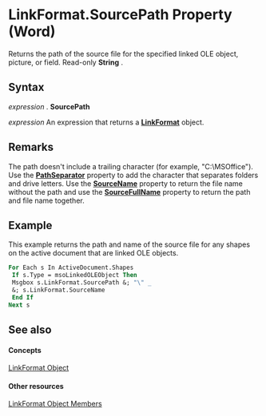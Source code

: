 
# LinkFormat.SourcePath Property (Word)

Returns the path of the source file for the specified linked OLE object, picture, or field. Read-only  **String** .


## Syntax

 _expression_ . **SourcePath**

 _expression_ An expression that returns a **[LinkFormat](ca37d4e2-e978-8e6a-1e7a-7e43cf41e6c2.md)** object.


## Remarks

The path doesn't include a trailing character (for example, "C:\MSOffice"). Use the  **[PathSeparator](29347a13-8edb-0b02-32c3-d091eb52c9f1.md)** property to add the character that separates folders and drive letters. Use the **[SourceName](1befe8a0-29f4-21cc-e2cb-03ce018db620.md)** property to return the file name without the path and use the **[SourceFullName](a55a6834-3325-567c-47da-76e976bc6ebf.md)** property to return the path and file name together.


## Example

This example returns the path and name of the source file for any shapes on the active document that are linked OLE objects.


```vb
For Each s In ActiveDocument.Shapes 
 If s.Type = msoLinkedOLEObject Then 
 Msgbox s.LinkFormat.SourcePath &; "\" _ 
 &; s.LinkFormat.SourceName 
 End If 
Next s
```


## See also


#### Concepts


[LinkFormat Object](ca37d4e2-e978-8e6a-1e7a-7e43cf41e6c2.md)
#### Other resources


[LinkFormat Object Members](028d048f-df8c-0dec-17f2-56f0d0a332c7.md)
